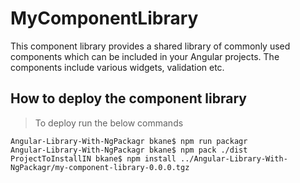 # MyComponentLibrary

This component library provides a shared library of commonly used components which can be included in your Angular projects. The components include various widgets, validation etc.

## How to deploy the component library
> To deploy run the below commands
```
Angular-Library-With-NgPackagr bkane$ npm run packagr
Angular-Library-With-NgPackagr bkane$ npm pack ./dist
ProjectToInstallIN bkane$ npm install ../Angular-Library-With-NgPackagr/my-component-library-0.0.0.tgz
```